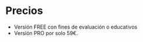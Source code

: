 ﻿---
Section: Precios
Title: Precios
Position: 20
---

# Precios

- Versión FREE con fines de evaluación o educativos
- Versión PRO por solo 59€.